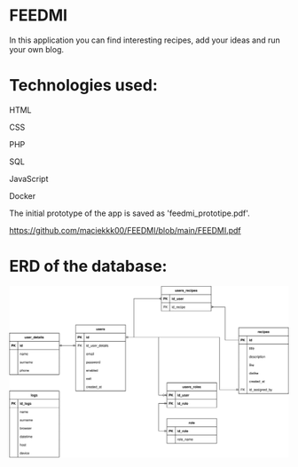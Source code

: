 # FEEDMI
In this application you can find interesting recipes, add your ideas and run your own blog.

# Technologies used:

HTML

CSS

PHP

SQL

JavaScript

Docker

The initial prototype of the app is saved as 'feedmi_prototipe.pdf'.

https://github.com/maciekkk00/FEEDMI/blob/main/FEEDMI.pdf

# ERD of the database:

![ERD schema](ERD.svg)
